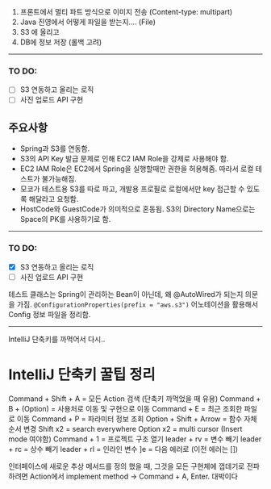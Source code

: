 1. 프론트에서 멀티 파트 방식으로 이미지 전송 (Content-type: multipart)
2. Java 진영에서 어떻게 파일을 받는지.... (File)
3. S3 에 올리고
4. DB에 정보 저장
(롤백 고려)

---

### TO DO:
- [ ] S3 연동하고 올리는 로직
- [ ] 사진 업로드 API 구현

## 주요사항

- Spring과 S3를 연동함.
- S3의 API Key 발급 문제로 인해 EC2 IAM Role을 강제로 사용해야 함.
- EC2 IAM Role은 EC2에서 Spring을 실행할때만 권한을 허용해줌. 따라서 로컬 테스트가 불가능해짐.
- 모코가 테스트용 S3를 따로 파고, 개발용 프로필로 로컬에서만 key 접근할 수 있도록 해달라고 요청함.
- HostCode와 GuestCode가 의미적으로 혼동됨. S3의 Directory Name으로는 Space의 PK를 사용하기로 함.

---

### TO DO:

- [x] S3 연동하고 올리는 로직
- [ ] 사진 업로드 API 구현

테스트 클래스는 Spring이 관리하는 Bean이 아닌데, 왜 @AutoWired가 되는지 의문을 가짐. `@ConfigurationProperties(prefix = "aws.s3")` 어노테이션을 활용해서 Config 정보 파일을 정리함.



---


IntelliJ 단축키를 까먹어서 다시..
# IntelliJ 단축키 꿀팁 정리

Command + Shift + A = 모든 Action 검색 (단축키 까먹었을 때 유용)
Command + B + (Option) = 사용처로 이동 및 구현으로 이동
Command + E = 최근 조회한 파일로 이동
Command + P = 파라미터 정보 조회
Option + Shift + Arrow = 함수 자체 순서 변경
Shift x2 = search everywhere
Option x2 = multi cursor (Insert mode 여야함)
Command + 1 = 프로젝트 구조 열기
leader + rv = 변수 빼기
leader + rc = 상수 빼기
leader + rl = 인라인 변수
]e = 다음 에러로 (이전 에러는 [])


인터페이스에 새로운 추상 메서드를 정의 했을 때, 그것을 모든 구현체에 껍데기로 전파하려면
Action에서 implement method -> Command + A, Enter.
대박이다 